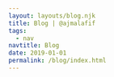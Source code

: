 ```yaml
---
layout: layouts/blog.njk
title: Blog | @ajmalafif
tags:
  - nav
navtitle: Blog
date: 2019-01-01
permalink: /blog/index.html
---
```

